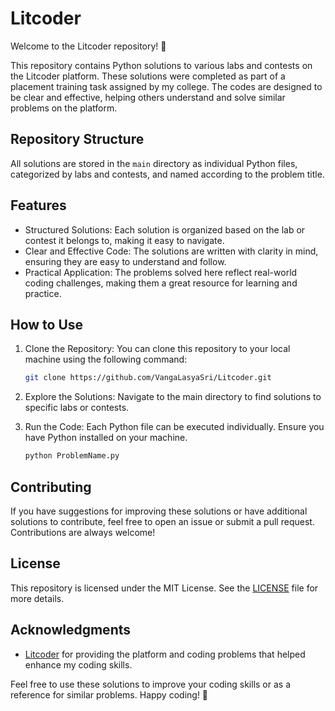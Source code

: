 # Litcoder

Welcome to the Litcoder repository! 🚀

This repository contains Python solutions to various labs and contests on the Litcoder platform. These solutions were completed as part of a placement training task assigned by my college. The codes are designed to be clear and effective, helping others understand and solve similar problems on the platform.

## Repository Structure

All solutions are stored in the `main` directory as individual Python files, categorized by labs and contests, and named according to the problem title.

## Features

- Structured Solutions: Each solution is organized based on the lab or contest it belongs to, making it easy to navigate.
- Clear and Effective Code: The solutions are written with clarity in mind, ensuring they are easy to understand and follow.
- Practical Application: The problems solved here reflect real-world coding challenges, making them a great resource for learning and practice.

## How to Use

1. Clone the Repository: You can clone this repository to your local machine using the following command:
    ```bash
    git clone https://github.com/VangaLasyaSri/Litcoder.git
    ```
    
2. Explore the Solutions: Navigate to the main directory to find solutions to specific labs or contests.

3. Run the Code: Each Python file can be executed individually. Ensure you have Python installed on your machine.

    ```bash
    python ProblemName.py
    ```
    
## Contributing

If you have suggestions for improving these solutions or have additional solutions to contribute, feel free to open an issue or submit a pull request. Contributions are always welcome!

## License

This repository is licensed under the MIT License. See the [LICENSE](LICENSE) file for more details.

## Acknowledgments

- [Litcoder](https://litcoder.in/) for providing the platform and coding problems that helped enhance my coding skills.


Feel free to use these solutions to improve your coding skills or as a reference for similar problems. Happy coding! 🎉
